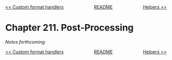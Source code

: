 <div>
<div style='float: left'><a href='ch210-custom-format-handlers.md'>&lt;&lt; Custom format handlers</a></div>
<div style='float: right'><a href='ch212-helpers.md'>Helpers &gt;&gt;</a></div>
<div style='float: inline-auto;text-align:center'><a href='README.md'>README</a></div>
<div style="clear: both"></div>
</div>

# Chapter 211. Post-Processing

*Notes forthcoming*

<div>
<div style='float: left'><a href='ch210-custom-format-handlers.md'>&lt;&lt; Custom format handlers</a></div>
<div style='float: right'><a href='ch212-helpers.md'>Helpers &gt;&gt;</a></div>
<div style='float: inline-auto;text-align:center'><a href='README.md'>README</a></div>
<div style="clear: both"></div>
</div>